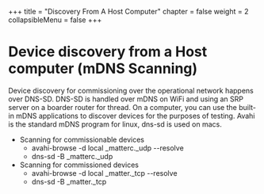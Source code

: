 +++
title = "Discovery From A Host Computer"
chapter = false
weight = 2
collapsibleMenu = false
+++

# Device discovery from a Host computer (mDNS Scanning)

Device discovery for commissioning over the operational network happens over
DNS-SD. DNS-SD is handled over mDNS on WiFi and using an SRP server on a boarder
router for thread. On a computer, you can use the built-in mDNS applications to
discover devices for the purposes of testing. Avahi is the standard mDNS program
for linux, dns-sd is used on macs.

-   Scanning for commissionable devices
    -   avahi-browse -d local \_matterc.\_udp --resolve
    -   dns-sd -B \_matterc.\_udp
-   Scanning for commissioned devices
    -   avahi-browse -d local \_matter.\_tcp --resolve
    -   dns-sd -B \_matter.\_tcp

